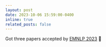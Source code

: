 ```yaml
---
layout: post
date: 2023-10-06 15:59:00-0400
inline: true
related_posts: false
---
```


Got three papers accepted by [EMNLP 2023](https://2023.emnlp.org/) :tada:
